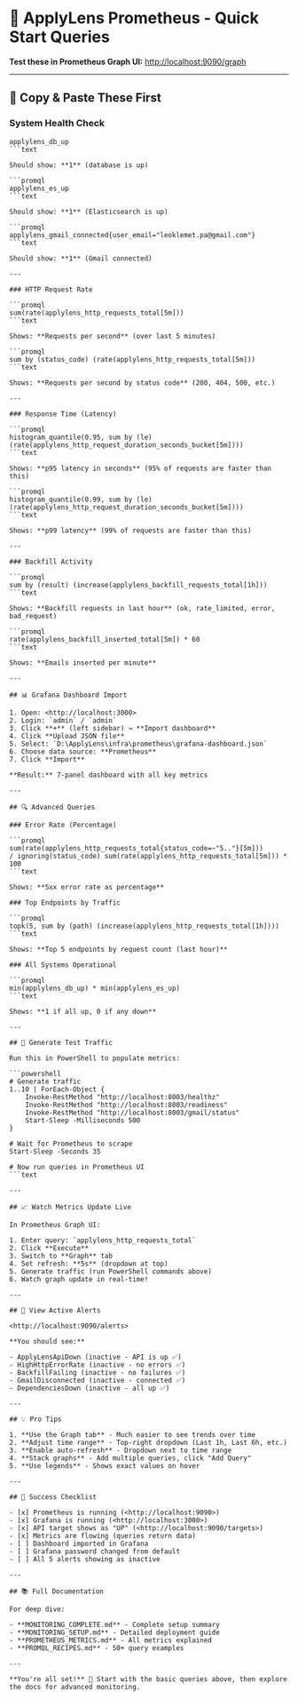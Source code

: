 # 🚀 ApplyLens Prometheus - Quick Start Queries

**Test these in Prometheus Graph UI:** <http://localhost:9090/graph>

---

## 🏃 Copy & Paste These First

### System Health Check

```promql
applylens_db_up
```text

Should show: **1** (database is up)

```promql
applylens_es_up
```text

Should show: **1** (Elasticsearch is up)

```promql
applylens_gmail_connected{user_email="leoklemet.pa@gmail.com"}
```text

Should show: **1** (Gmail connected)

---

### HTTP Request Rate

```promql
sum(rate(applylens_http_requests_total[5m]))
```text

Shows: **Requests per second** (over last 5 minutes)

```promql
sum by (status_code) (rate(applylens_http_requests_total[5m]))
```text

Shows: **Requests per second by status code** (200, 404, 500, etc.)

---

### Response Time (Latency)

```promql
histogram_quantile(0.95, sum by (le) (rate(applylens_http_request_duration_seconds_bucket[5m])))
```text

Shows: **p95 latency in seconds** (95% of requests are faster than this)

```promql
histogram_quantile(0.99, sum by (le) (rate(applylens_http_request_duration_seconds_bucket[5m])))
```text

Shows: **p99 latency** (99% of requests are faster than this)

---

### Backfill Activity

```promql
sum by (result) (increase(applylens_backfill_requests_total[1h]))
```text

Shows: **Backfill requests in last hour** (ok, rate_limited, error, bad_request)

```promql
rate(applylens_backfill_inserted_total[5m]) * 60
```text

Shows: **Emails inserted per minute**

---

## 📊 Grafana Dashboard Import

1. Open: <http://localhost:3000>
2. Login: `admin` / `admin`
3. Click **+** (left sidebar) → **Import dashboard**
4. Click **Upload JSON file**
5. Select: `D:\ApplyLens\infra\prometheus\grafana-dashboard.json`
6. Choose data source: **Prometheus**
7. Click **Import**

**Result:** 7-panel dashboard with all key metrics

---

## 🔍 Advanced Queries

### Error Rate (Percentage)

```promql
sum(rate(applylens_http_requests_total{status_code=~"5.."}[5m])) 
/ ignoring(status_code) sum(rate(applylens_http_requests_total[5m])) * 100
```text

Shows: **5xx error rate as percentage**

### Top Endpoints by Traffic

```promql
topk(5, sum by (path) (increase(applylens_http_requests_total[1h])))
```text

Shows: **Top 5 endpoints by request count (last hour)**

### All Systems Operational

```promql
min(applylens_db_up) * min(applylens_es_up)
```text

Shows: **1 if all up, 0 if any down**

---

## 🧪 Generate Test Traffic

Run this in PowerShell to populate metrics:

```powershell
# Generate traffic
1..10 | ForEach-Object {
    Invoke-RestMethod "http://localhost:8003/healthz"
    Invoke-RestMethod "http://localhost:8003/readiness"
    Invoke-RestMethod "http://localhost:8003/gmail/status"
    Start-Sleep -Milliseconds 500
}

# Wait for Prometheus to scrape
Start-Sleep -Seconds 35

# Now run queries in Prometheus UI
```text

---

## 📈 Watch Metrics Update Live

In Prometheus Graph UI:

1. Enter query: `applylens_http_requests_total`
2. Click **Execute**
3. Switch to **Graph** tab
4. Set refresh: **5s** (dropdown at top)
5. Generate traffic (run PowerShell commands above)
6. Watch graph update in real-time!

---

## 🚨 View Active Alerts

<http://localhost:9090/alerts>

**You should see:**

- ApplyLensApiDown (inactive - API is up ✅)
- HighHttpErrorRate (inactive - no errors ✅)
- BackfillFailing (inactive - no failures ✅)
- GmailDisconnected (inactive - connected ✅)
- DependenciesDown (inactive - all up ✅)

---

## 💡 Pro Tips

1. **Use the Graph tab** - Much easier to see trends over time
2. **Adjust time range** - Top-right dropdown (Last 1h, Last 6h, etc.)
3. **Enable auto-refresh** - Dropdown next to time range
4. **Stack graphs** - Add multiple queries, click "Add Query"
5. **Use legends** - Shows exact values on hover

---

## 🎯 Success Checklist

- [x] Prometheus is running (<http://localhost:9090>)
- [x] Grafana is running (<http://localhost:3000>)
- [x] API target shows as "UP" (<http://localhost:9090/targets>)
- [x] Metrics are flowing (queries return data)
- [ ] Dashboard imported in Grafana
- [ ] Grafana password changed from default
- [ ] All 5 alerts showing as inactive

---

## 📚 Full Documentation

For deep dive:

- **MONITORING_COMPLETE.md** - Complete setup summary
- **MONITORING_SETUP.md** - Detailed deployment guide
- **PROMETHEUS_METRICS.md** - All metrics explained
- **PROMQL_RECIPES.md** - 50+ query examples

---

**You're all set!** 🎉 Start with the basic queries above, then explore the docs for advanced monitoring.
